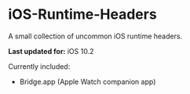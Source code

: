 # iOS-Runtime-Headers
A small collection of uncommon iOS runtime headers.

**Last updated for:** iOS 10.2

Currently included:

* Bridge.app (Apple Watch companion app)

